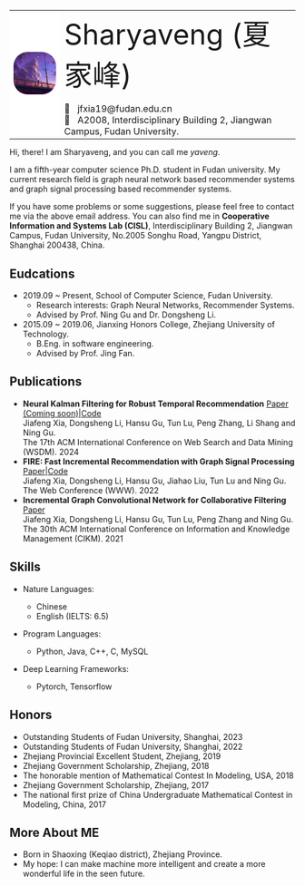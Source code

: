 <html><body>
<table frame=void rules="none">
  <tr>
    <td align='center' style="background-color:#FFFFFFFF">
      <img src='pic/photo.jpg' style="zoom:25%;border-radius:100px;">
    </td>
    <td>
      <div  style='font-size:50px'>Sharyaveng (夏 家峰)</div>
      <br>
      <div style='font-size:16px'>📧&nbsp;&nbsp;&nbsp;jfxia19@fudan.edu.cn<br>🏢 &nbsp;&nbsp;A2008, Interdisciplinary Building 2, Jiangwan Campus, Fudan University.</div>
    </td>
  </tr>
</table>
</body></html>

Hi, there! I am Sharyaveng, and you can call me *yaveng*. 

I am a fifth-year computer science Ph.D. student in Fudan university. My current research field is graph neural network based recommender systems and graph signal processing based recommender systems.

If you have some problems or some suggestions, please feel free to contact me via the above email address. You can also find me in **Cooperative Information and Systems Lab (CISL)**, Interdisciplinary Building 2, Jiangwan Campus, Fudan University, No.2005 Songhu Road, Yangpu District, Shanghai 200438, China.

## Eudcations
* 2019.09 ~ Present, School of Computer Science, Fudan University.
  * Research interests: Graph Neural Networks, Recommender Systems.
  * Advised by Prof. Ning Gu and Dr. Dongsheng Li.
* 2015.09 ~ 2019.06, Jianxing Honors College, Zhejiang University of Technology.
  * B.Eng. in software engineering.
  * Advised by Prof. Jing Fan.


## Publications
* **Neural Kalman Filtering for Robust Temporal Recommendation** [Paper (Coming soon)]()|[Code](https://github.com/Yaveng/NeuFilter)\
  Jiafeng Xia, Dongsheng Li, Hansu Gu, Tun Lu, Peng Zhang, Li Shang and Ning Gu.\
  The 17th ACM International Conference on Web Search and Data Mining (WSDM). 2024
* **FIRE: Fast Incremental Recommendation with Graph Signal Processing** [Paper](https://dl.acm.org/doi/abs/10.1145/3485447.3512108)|[Code](https://dl.acm.org/doi/abs/10.1145/3485447.3512108)\
  Jiafeng Xia, Dongsheng Li, Hansu Gu, Jiahao Liu, Tun Lu and Ning Gu.\
  The Web Conference (WWW). 2022 
* **Incremental Graph Convolutional Network for Collaborative Filtering** [Paper](https://dl.acm.org/doi/abs/10.1145/3459637.3482354)\
  Jiafeng Xia, Dongsheng Li, Hansu Gu, Tun Lu, Peng Zhang and Ning Gu.\
  The 30th ACM International Conference on Information and Knowledge Management (CIKM). 2021
  


## Skills
* Nature Languages:
  * Chinese
  * English (IELTS: 6.5)
 
* Program Languages:
  * Python, Java, C++, C, MySQL

* Deep Learning Frameworks:
  * Pytorch, Tensorflow



## Honors
* Outstanding Students of Fudan University, Shanghai, 2023
* Outstanding Students of Fudan University, Shanghai, 2022
* Zhejiang Provincial Excellent Student, Zhejiang, 2019
* Zhejiang Government Scholarship, Zhejiang, 2018
* The honorable mention of Mathematical Contest In Modeling, USA, 2018
* Zhejiang Government Scholarship, Zhejiang, 2017
* The national first prize of China Undergraduate Mathematical Contest in Modeling, China, 2017



## More About ME
* Born in Shaoxing (Keqiao district), Zhejiang Province.
* My hope: I can make machine more intelligent and create a more  wonderful life in the seen future.
